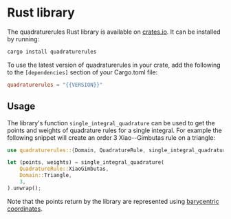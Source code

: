 # Rust library

The quadraturerules Rust library is available on [crates.io](https://crates.io/crates/quadraturerules).
It can be installed by running:

```bash
cargo install quadraturerules
```

To use the latest version of quadraturerules in your crate, add the following to the
`[dependencies]` section of your Cargo.toml file:

```toml
quadraturerules = "{{VERSION}}"
```

## Usage

The library's function `single_integral_quadrature` can be used to get the points and weights
of quadrature rules for a single integral. For example the following snippet will create an
order 3 Xiao--Gimbutas rule on a triangle:

```rust
use quadraturerules::{Domain, QuadratureRule, single_integral_quadrature};

let (points, weights) = single_integral_quadrature(
    QuadratureRule::XiaoGimbutas,
    Domain::Triangle,
    3,
).unwrap();
```

Note that the points return by the library are represented using
[barycentric coordinates](/barycentric.md).
